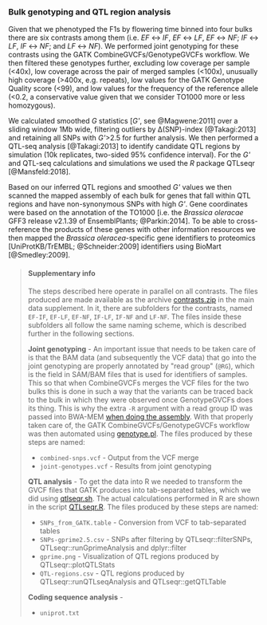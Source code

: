 ### Bulk genotyping and QTL region analysis

Given that we phenotyped the F1s by flowering time binned into four bulks there are six contrasts among them
(i.e. _EF_ ↔ _IF_, _EF_ ↔ _LF_, _EF_ ↔ _NF_; _IF_ ↔ _LF_, _IF_ ↔ _NF_; and _LF_ ↔ _NF_). We performed joint genotyping
for these contrasts using the GATK CombineGVCFs/GenotypeGVCFs workflow. We then filtered these genotypes further, 
excluding low coverage per sample (<40x), low coverage across the pair of merged samples (<100x), unusually high 
coverage (>400x, e.g. repeats), low values for the GATK Genotype Quality score (<99), and low values for the frequency 
of the reference allele (<0.2, a conservative value given that we consider TO1000 more or less homozygous). 

We calculated smoothed _G_ statistics [_G'_, see @Magwene:2011] over a sliding window 1Mb wide, filtering outliers by 
Δ(SNP)-index [@Takagi:2013] and retaining all SNPs with _G'_>2.5 for further analysis. We then performed a QTL-seq 
analysis [@Takagi:2013] to identify candidate QTL regions by simulation (10k replicates, two-sided 95% confidence 
interval). For the _G'_ and QTL-seq calculations and simulations we used the _R_ package QTLseqr [@Mansfeld:2018]. 

Based on our inferred QTL regions and smoothed _G'_ values we then scanned the mapped assembly of each bulk for genes 
that fall within QTL regions and have non-synonymous SNPs with high _G'_. Gene coordinates were based on the annotation 
of the TO1000 [i.e. the _Brassica oleracae_ GFF3 release v2.1.39 of EnsemblPlants; @Parkin:2014]. To be able to 
cross-reference the products of these genes with other information resources we then mapped the 
_Brassica oleracea_-specific gene identifiers to proteomics [UniProtKB/TrEMBL; @Schneider:2009] identifiers using
BioMart [@Smedley:2009].

> #### Supplementary info
> The steps described here operate in parallel on all contrasts. The files produced are made available as the archive
> [contrasts.zip](contrasts.zip) in the main data supplement. In it, there are subfolders for the contrasts, named
> `EF-IF`, `EF-LF`, `EF-NF`, `IF-LF`, `IF-NF` and `LF-NF`. The files inside these subfolders all follow the same
> naming scheme, which is described further in the following sections. 
>
> **Joint genotyping** - An important issue that needs to be taken care of is that the BAM data (and subsequently 
> the VCF data) that go into the joint genotyping are properly annotated by "read group" (`@RG`), which is the field 
> in SAM/BAM files that is used for identifiers of samples. This so that when CombineGVCFs merges the VCF files for 
> the two bulks this is done in such a way that the variants can be traced back to the bulk in which they were observed 
> once GenotypeGVCFs does its thing. This is why the extra `-R` argument with a read group ID was passed into BWA-MEM 
> [when doing the assembly](../script/bwa.sh). With that properly taken care of, the GATK CombineGVCFs/GenotypeGVCFs
> workflow was then automated using [genotype.pl](../script/genotype.pl). The files produced by these steps are named:
> - `combined-snps.vcf` - Output from the VCF merge
> - `joint-genotypes.vcf` - Results from joint genotyping 
>
> **QTL analysis** - To get the data into R we needed to transform the GVCF files that GATK produces into tab-separated
> tables, which we did using [qtlseqr.sh](../script/qtlseqr.sh). The actual calculations performed in R are shown in
> the script [QTLseqr.R](../script/QTLseqr.R). The files produced by these steps are named:
> - `SNPs_from_GATK.table` - Conversion from VCF to tab-separated tables
> - `SNPs-gprime2.5.csv` - SNPs after filtering by QTLseqr::filterSNPs, QTLseqr::runGprimeAnalysis and dplyr::filter
> - `gprime.png` - Visualization of QTL regions produced by QTLseqr::plotQTLStats
> - `QTL-regions.csv` - QTL regions produced by QTLseqr::runQTLseqAnalysis and QTLseqr::getQTLTable
>
> **Coding sequence analysis** -
> - `uniprot.txt` 